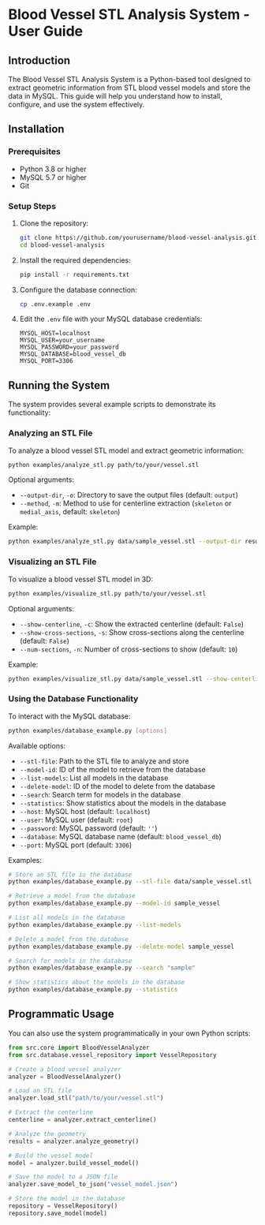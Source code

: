# Blood Vessel STL Analysis System - User Guide

## Introduction

The Blood Vessel STL Analysis System is a Python-based tool designed to extract geometric information from STL blood vessel models and store the data in MySQL. This guide will help you understand how to install, configure, and use the system effectively.

## Installation

### Prerequisites

- Python 3.8 or higher
- MySQL 5.7 or higher
- Git

### Setup Steps

1. Clone the repository:
   ```bash
   git clone https://github.com/yourusername/blood-vessel-analysis.git
   cd blood-vessel-analysis
   ```

2. Install the required dependencies:
   ```bash
   pip install -r requirements.txt
   ```

3. Configure the database connection:
   ```bash
   cp .env.example .env
   ```
   
4. Edit the `.env` file with your MySQL database credentials:
   ```
   MYSQL_HOST=localhost
   MYSQL_USER=your_username
   MYSQL_PASSWORD=your_password
   MYSQL_DATABASE=blood_vessel_db
   MYSQL_PORT=3306
   ```

## Running the System

The system provides several example scripts to demonstrate its functionality:

### Analyzing an STL File

To analyze a blood vessel STL model and extract geometric information:

```bash
python examples/analyze_stl.py path/to/your/vessel.stl
```

Optional arguments:
- `--output-dir`, `-o`: Directory to save the output files (default: `output`)
- `--method`, `-m`: Method to use for centerline extraction (`skeleton` or `medial_axis`, default: `skeleton`)

Example:
```bash
python examples/analyze_stl.py data/sample_vessel.stl --output-dir results --method skeleton
```

### Visualizing an STL File

To visualize a blood vessel STL model in 3D:

```bash
python examples/visualize_stl.py path/to/your/vessel.stl
```

Optional arguments:
- `--show-centerline`, `-c`: Show the extracted centerline (default: `False`)
- `--show-cross-sections`, `-s`: Show cross-sections along the centerline (default: `False`)
- `--num-sections`, `-n`: Number of cross-sections to show (default: `10`)

Example:
```bash
python examples/visualize_stl.py data/sample_vessel.stl --show-centerline --show-cross-sections --num-sections 15
```

### Using the Database Functionality

To interact with the MySQL database:

```bash
python examples/database_example.py [options]
```

Available options:
- `--stl-file`: Path to the STL file to analyze and store
- `--model-id`: ID of the model to retrieve from the database
- `--list-models`: List all models in the database
- `--delete-model`: ID of the model to delete from the database
- `--search`: Search term for models in the database
- `--statistics`: Show statistics about the models in the database
- `--host`: MySQL host (default: `localhost`)
- `--user`: MySQL user (default: `root`)
- `--password`: MySQL password (default: `''`)
- `--database`: MySQL database name (default: `blood_vessel_db`)
- `--port`: MySQL port (default: `3306`)

Examples:
```bash
# Store an STL file in the database
python examples/database_example.py --stl-file data/sample_vessel.stl

# Retrieve a model from the database
python examples/database_example.py --model-id sample_vessel

# List all models in the database
python examples/database_example.py --list-models

# Delete a model from the database
python examples/database_example.py --delete-model sample_vessel

# Search for models in the database
python examples/database_example.py --search "sample"

# Show statistics about the models in the database
python examples/database_example.py --statistics
```

## Programmatic Usage

You can also use the system programmatically in your own Python scripts:

```python
from src.core import BloodVesselAnalyzer
from src.database.vessel_repository import VesselRepository

# Create a blood vessel analyzer
analyzer = BloodVesselAnalyzer()

# Load an STL file
analyzer.load_stl("path/to/your/vessel.stl")

# Extract the centerline
centerline = analyzer.extract_centerline()

# Analyze the geometry
results = analyzer.analyze_geometry()

# Build the vessel model
model = analyzer.build_vessel_model()

# Save the model to a JSON file
analyzer.save_model_to_json("vessel_model.json")

# Store the model in the database
repository = VesselRepository()
repository.save_model(model)
```
